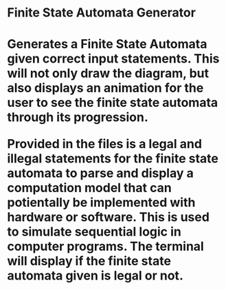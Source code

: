 <h1>Finite State Automata Generator<h1>
  
Generates a Finite State Automata given correct input statements. This will not only draw the diagram, but also displays an animation for the user to see the finite state automata through its progression.

Provided in the files is a legal and illegal statements for the finite state automata to parse and display a computation model that can potientally be implemented with hardware or software. This is used to simulate sequential logic in computer programs. The terminal will display if the finite state automata given is legal or not.
  
